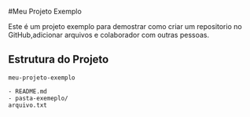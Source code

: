 
#Meu   Projeto Exemplo

Este é um projeto exemplo para demostrar como criar um repositorio no GitHub,adicionar arquivos e colaborador com outras pessoas.

## Estrutura do Projeto
```plaintext
meu-projeto-exemplo

- README.md
- pasta-exemeplo/
arquivo.txt
